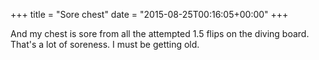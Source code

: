 +++
title = "Sore chest"
date = "2015-08-25T00:16:05+00:00"
+++

And my chest is sore from all the attempted 1.5 flips on the diving board. That's a lot of soreness. I must be getting old.
			
